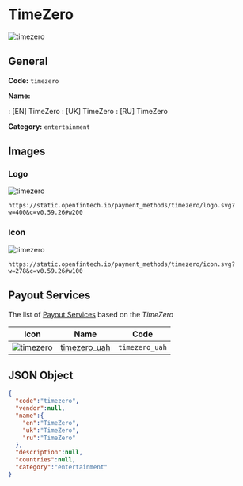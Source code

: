
# TimeZero 
![timezero](https://static.openfintech.io/payment_methods/timezero/logo.svg?w=400&c=v0.59.26#w200)  

## General 
**Code:** `timezero` 
 
**Name:** 
 
:	[EN] TimeZero 
:	[UK] TimeZero 
:	[RU] TimeZero 
 
**Category:** `entertainment` 
 

## Images 

### Logo 
![timezero](https://static.openfintech.io/payment_methods/timezero/logo.svg?w=400&c=v0.59.26#w200)  

```
https://static.openfintech.io/payment_methods/timezero/logo.svg?w=400&c=v0.59.26#w200
```  

### Icon 
![timezero](https://static.openfintech.io/payment_methods/timezero/icon.svg?w=278&c=v0.59.26#w100)  

```
https://static.openfintech.io/payment_methods/timezero/icon.svg?w=278&c=v0.59.26#w100
```  

## Payout Services 
 
The list of [Payout Services](/payout-services/) based on the _TimeZero_ 

|Icon|Name|Code| 
|:---:|:---:|:---:| 
|![timezero](https://static.openfintech.io/payout_methods/timezero/icon.png?w=278&c=v0.59.26#w40) |[timezero_uah](/payout-services/timezero_uah/)|`timezero_uah`| 
 

## JSON Object 

```json
{
  "code":"timezero",
  "vendor":null,
  "name":{
    "en":"TimeZero",
    "uk":"TimeZero",
    "ru":"TimeZero"
  },
  "description":null,
  "countries":null,
  "category":"entertainment"
}
```  
